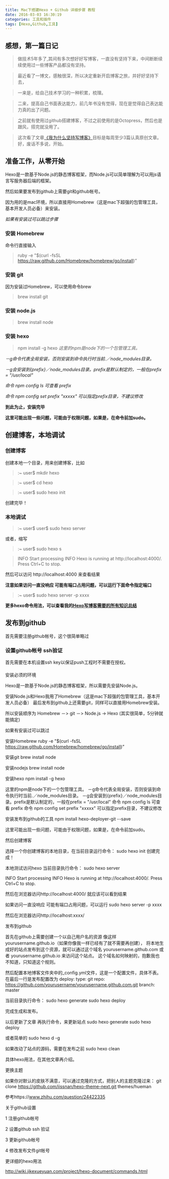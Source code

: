 ```yaml
---
title: Mac下搭建Hexo + Github 详细步骤 教程
date: 2016-03-03 16:30:19
categories: 工具和插件
tags: [Hexo,Github,工具] 
---
```



## 感想，第一篇日记

> 做技术5年多了,其间有多次想好好写博客，一直没有坚持下来，中间断断续续使用过一些博客产品都没有坚持。

> 最近看了一博文，感触很深，所以决定重新开启博客之旅，并好好坚持下去，

> 一来是，给自己技术学习的一种积累，梳理。

> 二来，提高自己书面表达能力，前几年书没有觉得，现在是觉得自己表达能力真的出了问题。

> 之前就有使用过github搭建博客，不过之前使用的是Octopress，然后也是跟风，搭完就没用了。

> 这次看了文章[《我为什么坚持写博客》](http://bbs.ruoren.com/thread-35485316-1-1.html)目标是每周至少3篇认真原创文章。好，废话不多说，开始。


## 准备工作，从零开始

Hexo是一款基于Node.js的静态博客框架，而Node.js可以简单理解为可以用js语言写服务器后端的框架。

然后如果要发布到github上需要git和github帐号。

因为用的是mac环境，所以直接用Homebrew（这是mac下超强的包管理工具，基本开发人员必备）来安装。

*如果有安装过可以跳过步骤*

### 安装 Homebrew
命令行直接输入
> ruby -e "$(curl -fsSL https://raw.github.com/Homebrew/homebrew/go/install)”

### 安装 git
因为安装过Homebrew，可以使用命令brew
> brew install git

### 安装 node.js 
> brew install node

### 安装 hexo
> npm install -g hexo
*这里的npm是node下的一个包管理工具。*

*－g命令代表全局安装，否则安装到命令执行时当前.／node_modules目录。*

*－g会安装到{prefix}／node_modules目录。prefix是默认制定的，一般在prefix = "/usr/local"*

*命令 npm config ls 可查看 prefix*

*命令 npm config set prefix "xxxxx" 可以指定prefix目录，不建议修改*



**到此为止，安装完毕**

**这里可能出现一些问题，可能由于权限问题，如果是，在命令前加sudo。**

## 创建博客，本地调试

### 创建博客
创建本地一个目录，用来创建博客，比如
> :~ user$ mkdir hexo

> :~ user$ cd hexo

> :~ user$ sudo hexo init

创建完毕！

### 本地调试
> :~ user$ user$ sudo hexo server

或者，缩写
> :~ user$ sudo hexo s

> INFO  Start processing
> INFO  Hexo is running at http://localhost:4000/. Press Ctrl+C to stop.

然后可以访问 http://localhost:4000 来查看结果

**注意如果访问一直没响应 可能有端口占用问题，可以运行下面命令指定端口**
> :~ user$ sudo hexo server -p xxxx

**更多hexo命令用法，可以查看我的[Hexo写博客需要的所有知识总结](http://tangfuhao.github.io/2016/03/03/Hexo%E5%86%99%E5%8D%9A%E5%AE%A2%E9%9C%80%E8%A6%81%E7%9A%84%E6%89%80%E6%9C%89%E7%9F%A5%E8%AF%86%E6%80%BB%E7%BB%93/)**


## 发布到github
首先需要注册github帐号，这个很简单略过

### 设置github帐号 ssh验证
首先需要在本机设置ssh key以保证push工程时不需要在授权。

#### 







安装必须的环境

Hexo是一款基于Node.js的静态博客框架，所以需要先安装Node.js。

安装Node.js和Hexo我用了Homebrew（这是mac下超强的包管理工具，基本开发人员必备）
最后发布到github上还需要git，同样可以直接用Homebrew安装。

所以安装顺序为 Homebrew －> git －> Node.js -> Hexo (其实很简单，5分钟就能搞定)


如果有安装过可以跳过

安装Homebrew
ruby -e "$(curl -fsSL https://raw.github.com/Homebrew/homebrew/go/install)”

安装git
brew install node

安装nodejs 
brew install node

安装hexo
npm install -g hexo

这里的npm是node下的一个包管理工具。
－g命令代表全局安装，否则安装到命令执行时当前.／node_modules目录。
－g会安装到{prefix}／node_modules目录。prefix是默认制定的，一般在prefix = "/usr/local"
命令 npm config ls 可查看 prefix
命令 npm config set prefix "xxxxx" 可以指定prefix目录，不建议修改

安装发布到github的工具
npm install hexo-deployer-git --save

这里可能出现一些问题，可能由于权限问题，如果是，在命令前加sudo。


然后创建博客

选择一个你创建博客的本地目录，在当前目录运行命令：
sudo hexo init
创建完成！

本地测试访问hexo
当前目录执行命令：
sudo hexo server 

INFO  Start processing
INFO  Hexo is running at http://localhost:4000/. Press Ctrl+C to stop.

然后在浏览器访问http://localhost:4000/ 就应该可以看到结果

如果访问一直没响应 可能有端口占用问题，可以运行
sudo hexo server -p xxxx

然后在浏览器访问http://localhost:xxxx/


发布到github 

首先在github上需要创建一个以自己用户名的资源 像这样yourusername.github.io（如果你像我一样已经有了就不需要再创建），
将本地生成好的站点发布到这个资源，就可以通过这个域名 yourusername.github.com 或者 yourusername.github.io 来访问这个站点。
这个域名如何映射的，抱歉我也不知道，只知道这个规则。

然后配置本地博客文件夹中的_config.yml文件，这是一个配置文件，具体不表。
在最后一行是发布配置改为
deploy:
  type: git
  repo: https://github.com/yourusername/yourusername.github.com.git
  branch: master

当前目录执行命令：
sudo hexo generate
sudo hexo deploy

完成生成和发布。


以后更新了文章 再执行命令，来更新站点
sudo hexo generate
sudo hexo deploy

或者简单的 sudo hexo d -g

如果改动了站点的源码，需要在发布之前
sudo hexo clean


具体hexo用法，在其他文章再介绍。


更换主题

如果你对默认的皮肤不满意，可以通过克隆的方式，把别人的主题克隆过来：
git clone https://github.com/iissnan/hexo-theme-next.git themes/hueman

参考https://www.zhihu.com/question/24422335



关于github设置

1 注册github帐号

2 设置github ssh 验证

3 更新github帐号

4 修改发布文件git帐号



更详细的hexo用法

http://wiki.jikexueyuan.com/project/hexo-document/commands.html

























